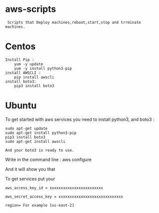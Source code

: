 # aws-scripts     
     Scripts that Deploy machines,reboot,start,stop and trrminate machines.


# Centos
    Install Pip :
        yum -y update
        yum -y install python3-pip
    install AWSCLI :
        pip install awscli
    install boto3:
        pip3 install boto3








# Ubuntu
To get started with aws services you need to install python3, and boto3 :

    sudo apt-get update
    sudo apt-get install python3-pip
    pip3 install boto3
    sudo apt-get install awscli
    
    And your boto3 is ready to use.
    
    
    
    
    

Write in the command line : aws configure

And it will show you that 

To get services put your 


    aws_access_key_id = xxxxxxxxxxxxxxxxxxxxxxxx

    aws_secret_access_key = xxxxxxxxxxxxxxxxxxxxxxxxxxxxx

    region= For example [us-east-2]
    
